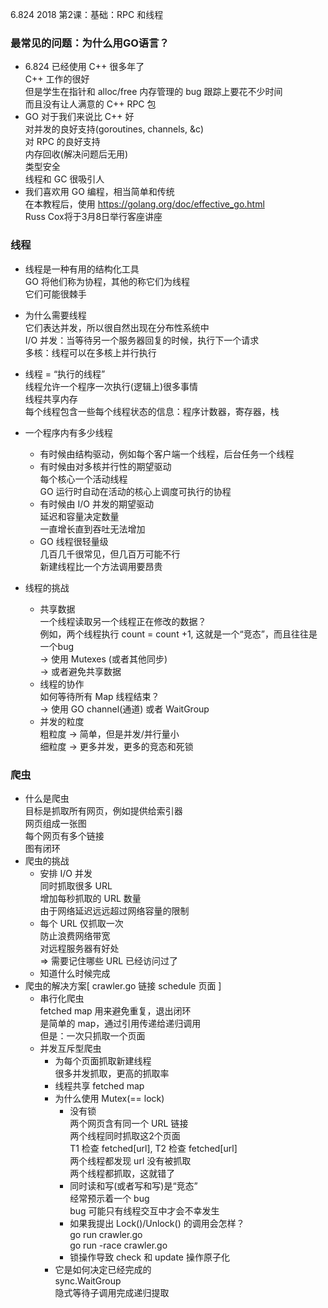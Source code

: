 6.824 2018 第2课：基础：RPC 和线程

### 最常见的问题：为什么用GO语言？
* 6.824 已经使用 C++ 很多年了   
  C++ 工作的很好    
  但是学生在指针和 alloc/free 内存管理的 bug 跟踪上要花不少时间     
  而且没有让人满意的 C++ RPC 包     
* GO 对于我们来说比 C++ 好  
  对并发的良好支持(goroutines, channels, &c)    
  对 RPC 的良好支持     
  内存回收(解决问题后无用)  
  类型安全  
  线程和 GC 很吸引人
* 我们喜欢用 GO 编程，相当简单和传统    
  在本教程后，使用 https://golang.org/doc/effective_go.html     
  Russ Cox将于3月8日举行客座讲座

### 线程

   * 线程是一种有用的结构化工具   
    GO 将他们称为协程，其他的称它们为线程    
    它们可能很棘手

   * 为什么需要线程     
   它们表达并发，所以很自然出现在分布性系统中   
   I/O 并发：当等待另一个服务器回复的时候，执行下一个请求   
   多核：线程可以在多核上并行执行

   * 线程 = “执行的线程”    
   线程允许一个程序一次执行(逻辑上)很多事情     
   线程共享内存     
   每个线程包含一些每个线程状态的信息：程序计数器，寄存器，栈
   
   * 一个程序内有多少线程   
        * 有时候由结构驱动，例如每个客户端一个线程，后台任务一个线程   
        * 有时候由对多核并行性的期望驱动   
        每个核心一个活动线程    
        GO 运行时自动在活动的核心上调度可执行的协程    
        * 有时候由 I/O 并发的期望驱动   
         延迟和容量决定数量     
         一直增长直到吞吐无法增加   
        * GO 线程很轻量级     
        几百几千很常见，但几百万可能不行    
        新建线程比一个方法调用要昂贵    
* 线程的挑战
    * 共享数据  
        一个线程读取另一个线程正在修改的数据？  
        例如，两个线程执行 count = count +1, 这就是一个“竞态”，而且往往是一个bug    
        -> 使用 Mutexes (或者其他同步)  
        -> 或者避免共享数据 
    * 线程的协作    
        如何等待所有 Map 线程结束？     
        -> 使用 GO channel(通道) 或者 WaitGroup
    * 并发的粒度    
        粗粒度 -> 简单，但是并发/并行量小   
        细粒度 -> 更多并发，更多的竞态和死锁
### 爬虫
* 什么是爬虫    
目标是抓取所有网页，例如提供给索引器        
网页组成一张图  
每个网页有多个链接  
图有闭环
* 爬虫的挑战
    * 安排 I/O 并发     
    同时抓取很多 URL    
    增加每秒抓取的 URL 数量     
    由于网络延迟远远超过网络容量的限制      
    * 每个 URL 仅抓取一次   
    防止浪费网络带宽    
    对远程服务器有好处  
    => 需要记住哪些 URL 已经访问过了
    * 知道什么时候完成
* 爬虫的解决方案[ crawler.go 链接 schedule 页面 ]
    * 串行化爬虫    
fetched map 用来避免重复，退出闭环    
是简单的 map，通过引用传递给递归调用    
但是：一次只抓取一个页面
    * 并发互斥型爬虫
        * 为每个页面抓取新建线程    
        很多并发抓取，更高的抓取率
        * 线程共享 fetched map
        * 为什么使用 Mutex(== lock)
            * 没有锁    
            两个网页含有同一个 URL 链接     
            两个线程同时抓取这2个页面   
            T1 检查 fetched[url], T2 检查 fetched[url]   
            两个线程都发现 url 没有被抓取     
            两个线程都抓取，这就错了
            * 同时读和写(或者写和写)是“竞态”    
            经常预示着一个 bug  
            bug 可能只有线程交互中才会不幸发生
            * 如果我提出 Lock()/Unlock() 的调用会怎样？     
            go run crawler.go   
            go run -race crawler.go 
            * 锁操作导致 check 和 update 操作原子化
        * 它是如何决定已经完成的    
        sync.WaitGroup  
        隐式等待子调用完成递归提取